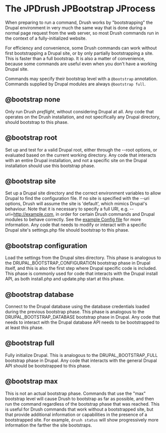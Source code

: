 The JPDrush JPBootstrap JProcess
===========================
When preparing to run a command, Drush works by "bootstrapping" the Drupal environment in very much the same way that is done during a normal page request from the web server, so most Drush commands run in the context of a fully-initialized website.

For efficiency and convenience, some Drush commands can work without first bootstrapping a Drupal site, or by only partially bootstrapping a site. This is faster than a full bootstrap. It is also a matter of convenience, because some commands are useful even when you don't have a working Drupal site.

Commands may specify their bootstrap level with a `@bootstrap` annotation. Commands supplied by Drupal modules are always `@bootstrap full`.

@bootstrap none
-----------------------
Only run Drush _preflight_, without considering Drupal at all. Any code that operates on the Drush installation, and not specifically any Drupal directory, should bootstrap to this phase.

@bootstrap root
------------------------------
Set up and test for a valid Drupal root, either through the --root options, or evaluated based on the current working directory. Any code that interacts with an entire Drupal installation, and not a specific site on the Drupal installation should use this bootstrap phase.

@bootstrap site
------------------------------
Set up a Drupal site directory and the correct environment variables to allow Drupal to find the configuration file. If no site is specified with the --uri options, Drush will assume the site is 'default', which mimics Drupal's behaviour.  Note that it is necessary to specify a full URI, e.g. --uri=http://example.com, in order for certain Drush commands and Drupal modules to behave correctly. See the [example Config file](../examples/example.drush.yml) for more information. Any code that needs to modify or interact with a specific Drupal site's settings.php file should bootstrap to this phase.

@bootstrap configuration
---------------------------------------
Load the settings from the Drupal sites directory. This phase is analogous to the DRUPAL\_BOOTSTRAP\_CONFIGURATION bootstrap phase in Drupal itself, and this is also the first step where Drupal specific code is included. This phase is commonly used for code that interacts with the Drupal install API, as both install.php and update.php start at this phase.

@bootstrap database
----------------------------------
Connect to the Drupal database using the database credentials loaded during the previous bootstrap phase. This phase is analogous to the DRUPAL\_BOOTSTRAP\_DATABASE bootstrap phase in Drupal. Any code that needs to interact with the Drupal database API needs to be bootstrapped to at least this phase.

@bootstrap full
------------------------------
Fully initialize Drupal. This is analogous to the DRUPAL\_BOOTSTRAP\_FULL bootstrap phase in Drupal. Any code that interacts with the general Drupal API should be bootstrapped to this phase.

@bootstrap max
---------------------
This is not an actual bootstrap phase. Commands that use the "max" bootstrap level will cause Drush to bootstrap as far as possible, and then run the command regardless of the bootstrap phase that was reached. This is useful for Drush commands that work without a bootstrapped site, but that provide additional information or capabilities in the presence of a bootstrapped site. For example, `drush status` will show progressively more information the farther the site bootstraps.

